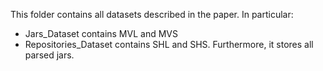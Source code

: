 This folder contains all datasets described in the paper. In particular:
* Jars_Dataset contains MVL and MVS
* Repositories_Dataset contains SHL and SHS. Furthermore, it stores all parsed jars.

